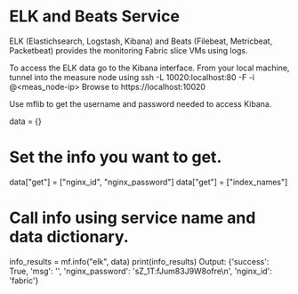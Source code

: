 # ELK and Beats Service

ELK (Elastichsearch, Logstash, Kibana) and Beats (Filebeat, Metricbeat, Packetbeat) provides the monitoring Fabric slice VMs using logs.

To access the ELK data go to the Kibana interface.
From your local machine, tunnel into the measure node using ssh -L 10020:localhost:80 -F <fabric-ssh-config-file> -i <your portal_slice_id_rsa-file> <slice-username>@<meas_node-ip>
Browse to https://localhost:10020

Use mflib to get the username and password needed to access Kibana.

data = {}
# Set the info you want to get.
data["get"] = ["nginx_id", "nginx_password"]
data["get"] = ["index_names"]
# Call info using service name and data dictionary.
info_results = mf.info("elk", data)
print(info_results)
Output:
{'success': True, 'msg': '', 'nginx_password': 'sZ_1T:fJum83J9W8ofre\n', 'nginx_id': 'fabric'}
